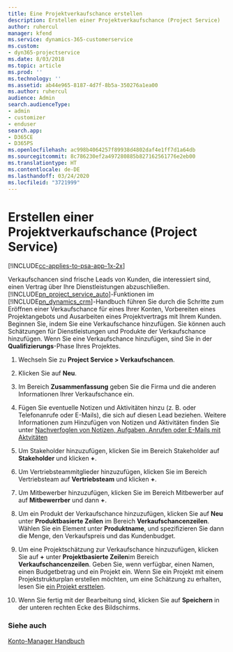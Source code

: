 ```yaml
---
title: Eine Projektverkaufschance erstellen
description: Erstellen einer Projektverkaufschance (Project Service)
author: ruhercul
manager: kfend
ms.service: dynamics-365-customerservice
ms.custom:
- dyn365-projectservice
ms.date: 8/03/2018
ms.topic: article
ms.prod: ''
ms.technology: ''
ms.assetid: ab44e965-8187-4d7f-8b5a-350276a1ea00
ms.author: ruhercul
audience: Admin
search.audienceType:
- admin
- customizer
- enduser
search.app:
- D365CE
- D365PS
ms.openlocfilehash: ac998b4064257f89938d4802daf4e1ff7d1a64db
ms.sourcegitcommit: 8c786230ef2a497280885b827162561776e2eb00
ms.translationtype: HT
ms.contentlocale: de-DE
ms.lasthandoff: 03/24/2020
ms.locfileid: "3721999"
---
```

# <a name="create-a-project-opportunity-project-service"></a>Erstellen einer Projektverkaufschance (Project Service)

[!INCLUDE[cc-applies-to-psa-app-1x-2x](../includes/cc-applies-to-psa-app-1x-2x.md)]

Verkaufschancen sind frische Leads von Kunden, die interessiert sind, einen Vertrag über Ihre Dienstleistungen abzuschließen. [!INCLUDE[pn_project_service_auto](../includes/pn-project-service-auto.md)]-Funktionen im [!INCLUDE[pn_dynamics_crm](../includes/pn-dynamics-crm.md)]-Handbuch führen Sie durch die Schritte zum Eröffnen einer Verkaufschance für eines Ihrer Konten, Vorbereiten eines Projektangebots und Ausarbeiten eines Projektvertrags mit Ihrem Kunden. Beginnen Sie, indem Sie eine Verkaufschance hinzufügen. Sie können auch Schätzungen für Dienstleistungen und Produkte der Verkaufschance hinzufügen. Wenn Sie eine Verkaufschance hinzufügen, sind Sie in der **Qualifizierungs**-Phase Ihres Projektes.  
  
1.  Wechseln Sie zu **Project Service > Verkaufschancen**.  
  
2.  Klicken Sie auf **Neu**.  
  
3.  Im Bereich **Zusammenfassung** geben Sie die Firma und die anderen Informationen Ihrer Verkaufschance ein.  
  
4.  Fügen Sie eventuelle Notizen und Aktivitäten hinzu (z. B. oder Telefonanrufe oder E-Mails), die sich auf diesen Lead beziehen. Weitere Informationen zum Hinzufügen von Notizen und Aktivitäten finden Sie unter [Nachverfoglen von Notizen, Aufgaben, Anrufen oder E-Mails mit Aktvitäten](../basics/work-with-activities.md)  
  
5.  Um Stakeholder hinzuzufügen, klicken Sie im Bereich Stakeholder auf **Stakeholder** und klicken **+**.  
  
6.  Um Vertriebsteammitglieder hinzuzufügen, klicken Sie im Bereich Vertriebsteam auf **Vertriebsteam** und klicken **+**.  
  
7.  Um Mitbewerber hinzuzufügen, klicken Sie im Bereich Mitbewerber auf auf **Mitbewerrber** und dann **+**.  
  
8.  Um ein Produkt der Verkaufschance hinzuzufügen, klicken Sie auf **Neu** unter **Produktbasierte Zeilen** im Bereich **Verkaufschancenzeilen**. Wählen Sie ein Element unter **Produktname**, und spezifizieren Sie dann die Menge, den Verkaufspreis und das Kundenbudget.  
  
9. Um eine Projektschätzung zur Verkaufschance hinzuzufügen, klicken Sie auf **+** unter **Projektbasierte Zeilen**im Bereich **Verkaufschancenzeilen**. Geben Sie, wenn verfügbar, einen Namen, einen Budgetbetrag und ein Projekt ein. Wenn Sie ein Projekt mit einem Projektstrukturplan erstellen möchten, um eine Schätzung zu erhalten, lesen Sie [ein Projekt ersttelen](../project-service/create-project.md).  
  
10. Wenn Sie fertig mit der Bearbeitung sind, klicken Sie auf **Speichern** in der unteren rechten Ecke des Bildschirms.  
  
### <a name="see-also"></a>Siehe auch  
 [Konto-Manager Handbuch](../project-service/account-manager-guide.md)
